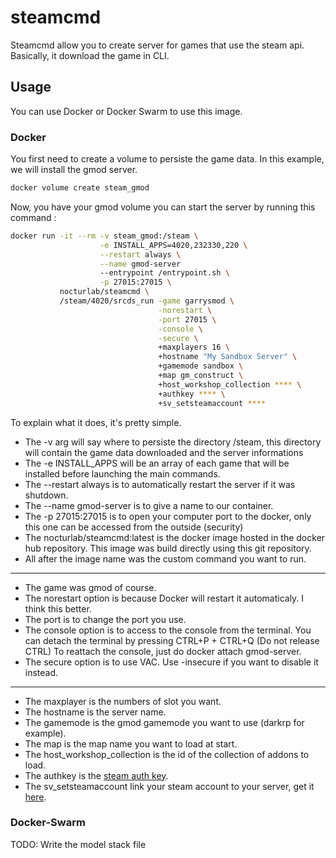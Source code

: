 # steamcmd
Steamcmd allow you to create server for games that use the steam api. Basically, it download the game in CLI.

## Usage

You can use Docker or Docker Swarm to use this image.

### Docker

You first need to create a volume to persiste the game data.
In this example, we will install the gmod server.

```sh
docker volume create steam_gmod
```

Now, you have your gmod volume you can start the server by running this command :

```sh
docker run -it --rm -v steam_gmod:/steam \
                    -e INSTALL_APPS=4020,232330,220 \
                    --restart always \
                    --name gmod-server
                    --entrypoint /entrypoint.sh \
                    -p 27015:27015 \
           nocturlab/steamcmd \
           /steam/4020/srcds_run -game garrysmod \
                                 -norestart \
                                 -port 27015 \
                                 -console \
                                 -secure \
                                 +maxplayers 16 \
                                 +hostname "My Sandbox Server" \
                                 +gamemode sandbox \
                                 +map gm_construct \
                                 +host_workshop_collection **** \
                                 +authkey **** \
                                 +sv_setsteamaccount ****
```

To explain what it does, it's pretty simple.

- The -v arg will say where to persiste the directory /steam, this directory will contain the game data downloaded and the server informations
- The -e INSTALL_APPS will be an array of each game that will be installed before launching the main commands.
- The --restart always is to automatically restart the server if it was shutdown.
- The --name gmod-server is to give a name to our container.
- The -p 27015:27015 is to open your computer port to the docker, only this one can be accessed from the outside (security)
- The nocturlab/steamcmd:latest is the docker image hosted in the docker hub repository. This image was build directly using this git repository.
- All after the image name was the custom command you want to run. 

---

- The game was gmod of course.
- The norestart option is because Docker will restart it automaticaly. I think this better.
- The port is to change the port you use.
- The console option is to access to the console from the terminal. You can detach the terminal by pressing CTRL+P + CTRL+Q (Do not release CTRL) To reattach the console, just do docker attach gmod-server.
- The secure option is to use VAC. Use -insecure if you want to disable it instead.

---

- The maxplayer is the numbers of slot you want.
- The hostname is the server name.
- The gamemode is the gmod gamemode you want to use (darkrp for example).
- The map is the map name you want to load at start.
- The host_workshop_collection is the id of the collection of addons to load.
- The authkey is the [steam auth key](https://steamcommunity.com/dev/apikey).
- The sv_setsteamaccount link your steam account to your server, get it [here](https://steamcommunity.com/dev/managegameservers).


### Docker-Swarm

TODO: Write the model stack file
